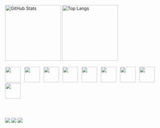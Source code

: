 <div align="left">
  <img src="https://github-readme-stats.vercel.app/api?username=GuilhermeViana14&show_icons=true&theme=dark" alt="GitHub Stats" height="180em"/>
  <img src="https://github-readme-stats.vercel.app/api/top-langs/?username=GuilhermeViana14&layout=compact&theme=dark" alt="Top Langs" height="180em"/>
</div>

<br>

<div align="left">
  <img src="https://cdn.jsdelivr.net/gh/devicons/devicon/icons/javascript/javascript-original.svg" width="50" height="50"/>
  &nbsp;
  <img src="https://cdn.jsdelivr.net/gh/devicons/devicon/icons/typescript/typescript-original.svg" width="50" height="50"/>
  &nbsp;
  <img src="https://cdn.jsdelivr.net/gh/devicons/devicon/icons/python/python-original.svg" width="50" height="50"/>
  &nbsp;
  <img src="https://cdn.jsdelivr.net/gh/devicons/devicon/icons/react/react-original.svg" width="50" height="50"/>
  &nbsp;
  <img src="https://cdn.jsdelivr.net/gh/devicons/devicon/icons/fastapi/fastapi-original.svg" width="50" height="50"/>
  &nbsp;
  <img src="https://cdn.jsdelivr.net/gh/devicons/devicon/icons/nodejs/nodejs-original.svg" width="50" height="50"/>
  &nbsp;
  <img src="https://cdn.jsdelivr.net/gh/devicons/devicon/icons/html5/html5-original.svg" width="50" height="50"/>
  &nbsp;
  <img src="https://cdn.jsdelivr.net/gh/devicons/devicon/icons/css3/css3-original.svg" width="50" height="50"/>
  &nbsp;
  <img src="https://cdn.jsdelivr.net/gh/devicons/devicon/icons/java/java-original.svg" width="50" height="50"/>
</div>

<br><br>

<div align="left" display="flex">
  <a href="https://discord.com/guizin#5502"><img src="https://img.shields.io/badge/Discord-5865F2?style=for-the-badge&logo=discord&logoColor=white"/></a>
  <a href="mailto:guilhermevianafilgueiras@gmail.com"><img src="https://img.shields.io/badge/Gmail-D14836?style=for-the-badge&logo=gmail&logoColor=white"/></a>
  <a href="https://www.linkedin.com/in/guilherme-viana-4b5211234"><img src="https://img.shields.io/badge/LinkedIn-0A66C2?style=for-the-badge&logo=linkedin&logoColor=white"/></a>
</div>
